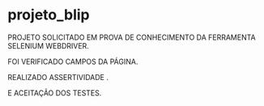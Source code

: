 # projeto_blip

PROJETO SOLICITADO EM PROVA DE CONHECIMENTO DA FERRAMENTA SELENIUM WEBDRIVER.

FOI VERIFICADO CAMPOS DA PÁGINA.

REALIZADO ASSERTIVIDADE .

E ACEITAÇÃO DOS TESTES.
